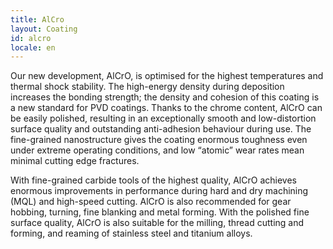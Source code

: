 ```yaml
---
title: AlCro
layout: Coating
id: alcro
locale: en
---
```

Our new development, AlCrO, is optimised for the highest temperatures and thermal shock stability. The high-energy density during deposition increases the bonding strength; the density and cohesion of this coating is a new standard for PVD coatings. Thanks to the chrome content, AlCrO can be easily polished, resulting in an exceptionally smooth and low-distortion surface quality and outstanding anti-adhesion behaviour during use. The fine-grained nanostructure gives the coating enormous toughness even under extreme operating conditions, and low “atomic” wear rates mean minimal cutting edge fractures.

With fine-grained carbide tools of the highest quality, AlCrO achieves enormous improvements in performance during hard and dry machining (MQL) and high-speed cutting. AlCrO is also recommended for gear hobbing, turning, fine blanking and metal forming. With the polished fine surface quality, AlCrO is also suitable for the milling, thread cutting and forming, and reaming of stainless steel and titanium alloys.
